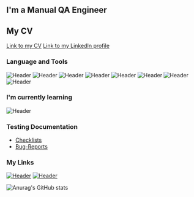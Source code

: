## I'm a Manual QA Engineer

## My CV
[Link to my CV](https://drive.google.com/file/d/1bOsfEAEtFWVcbUHuhrFwY7_9GPfvaPee/view?usp=share_link)
[Link to my LinkedIn profile](https://www.linkedin.com/in/max-antoshin-501348248/)

### Language and Tools
![Header](https://img.shields.io/badge/Jira-090909?style=for-the-badge&logo=jira&logoColor=136be1)
![Header](https://img.shields.io/badge/Postman-090909?style=for-the-badge&logo=postman&logoColor=f76935)
![Header](https://img.shields.io/badge/Github-090909?style=for-the-badge&logo=github&logoColor=8cc4d7)
![Header](https://img.shields.io/badge/Figma-090909?style=for-the-badge&logo=figma&logoColor=7d5fa6)
![Header](https://img.shields.io/badge/MySQL-090909?style=for-the-badge&logo=mysql&logoColor=00618a)
![Header](https://img.shields.io/badge/DevTools-090909?style=for-the-badge&logo=googlechrome&logoColor=2674f2)
![Header](https://img.shields.io/badge/Fiddler-090909?style=for-the-badge&logo=fiddler&logoColor=8cc4d7)
![Header](https://img.shields.io/badge/CharlesProxy-090909?style=for-the-badge&logo=charlesproxy&logoColor=8cc4d7)

### I'm currently learning
![Header](https://img.shields.io/badge/C%23-090909?style=for-the-badge&logo=csharp&logoColor=136be1)

### Testing Documentation

- [Checklists](https://github.com/fletchxr/checklist)
- [Bug-Reports](https://github.com/fletchxr/Bug-Reports)

### My Links
[![Header](https://img.shields.io/badge/Telegram-090909?style=for-the-badge&logo=telegram&logoColor=31a5db)](https://t.me/fletchxr)
[![Header](https://img.shields.io/badge/Linkedin-090909?style=for-the-badge&logo=linkedin&logoColor=0073b1)](https://www.linkedin.com/in/max-antoshin-501348248/)

![Anurag's GitHub stats](https://github-readme-stats.vercel.app/api?username=fletchxr&show_icons=true&theme=radical)
